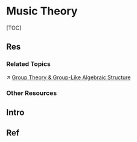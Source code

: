 # Music Theory

[TOC]



## Res
### Related Topics
↗ [Group Theory & Group-Like Algebraic Structure](../../../Information%20Science%20&%20Computer%20Science/🧮%20Mathematics/🧊%20Algebra/🎃%20Algebraic%20Structure%20&%20Abstract%20Algebra%20&%20Modern%20Algebra/Group%20Theory%20&%20Group-Like%20Algebraic%20Structure/Group%20Theory%20&%20Group-Like%20Algebraic%20Structure.md)


### Other Resources



## Intro



## Ref
[【【漫士】动听的音乐背后，藏着怎样的数学密码？]:  https://www.bilibili.com/video/BV1fKXhY9ET7/?share_source=copy_web&vd_source=7740584ebdab35221363fc24d1582d9d
